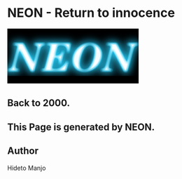 # NEON - Return to innocence
![NEON LOGO](./neon.png)

## **Back to 2000.**

## This Page is generated by NEON.

## Author
Hideto Manjo